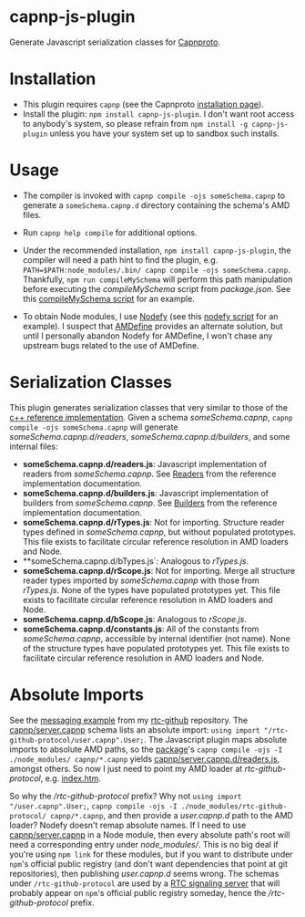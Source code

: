 capnp-js-plugin
===============

Generate Javascript serialization classes for [Capnproto](http://kentonv.github.io/capnproto/index.html).

# Installation
* This plugin requires `capnp` (see the Capnproto [installation page](http://kentonv.github.io/capnproto/install.html)).
* Install the plugin: `npm install capnp-js-plugin`.
  I don't want root access to anybody's system, so please refrain from `npm install -g capnp-js-plugin` unless you have your system set up to sandbox such installs.

# Usage
* The compiler is invoked with `capnp compile -ojs someSchema.capnp` to generate a `someSchema.capnp.d` directory containing the schema's AMD files.
* Run `capnp help compile` for additional options.
* Under the recommended installation, `npm install capnp-js-plugin`, the compiler will need a path hint to find the plugin, e.g. `PATH=$PATH:node_modules/.bin/ capnp compile -ojs someSchema.capnp`.
  Thankfully, `npm run compileMySchema` will perform this path manipulation before executing the *compileMySchema* script from *package.json*.
  See this [compileMySchema script](https://github.com/popham/rtc-github-protocol/blob/master/package.json#L7) for an example.

* To obtain Node modules, I use [Nodefy](https://github.com/millermedeiros/nodefy) (see this [nodefy script](https://github.com/popham/rtc-github-protocol/blob/master/package.json#L8) for an example).
  I suspect that [AMDefine](https://github.com/jrburke/amdefine) provides an alternate solution, but until I personally abandon Nodefy for AMDefine, I won't chase any upstream bugs related to the use of AMDefine.

# Serialization Classes
This plugin generates serialization classes that very similar to those of the [c++ reference implementation](http://kentonv.github.io/capnproto/cxx.html#types).
Given a schema *someSchema.capnp*, `capnp compile -ojs someSchema.capnp` will generate *someSchema.capnp.d/readers*, *someSchema.capnp.d/builders*, and some internal files:
* **someSchema.capnp.d/readers.js**:
  Javascript implementation of readers from *someSchema.capnp*.
  See [Readers](http://kentonv.github.io/capnproto/cxx.html#structs) from the reference implementation documentation.
* **someSchema.capnp.d/builders.js**:
  Javascript implementation of builders from *someSchema.capnp*.
  See [Builders](http://kentonv.github.io/capnproto/cxx.html#structs) from the reference implementation documentation.
* **someSchema.capnp.d/rTypes.js**:
  Not for importing.
  Structure reader types defined in *someSchema.capnp*, but without populated prototypes.
  This file exists to facilitate circular reference resolution in AMD loaders and Node.
* **someSchema.capnp.d/bTypes.js`: Analogous to *rTypes.js*.
* **someSchema.capnp.d/rScope.js**:
  Not for importing.
  Merge all structure reader types imported by *someSchema.capnp* with those from *rTypes.js*.
  None of the types have populated prototypes yet.
  This file exists to facilitate circular reference resolution in AMD loaders and Node.
* **someSchema.capnp.d/bScope.js**: Analogous to *rScope.js*.
* **someSchema.capnp.d/constants.js**:
  All of the constants from *someSchema.capnp*, accessible by internal identifier (not name).
  None of the structure types have populated prototypes yet.
  This file exists to facilitate circular reference resolution in AMD loaders and Node.

# Absolute Imports
See the [messaging example](https://github.com/popham/rtc-github/tree/gh-pages/example/messages/) from my [rtc-github](https://github.com/popham/rtc-github/) repository.
The [capnp/server.capnp](https://github.com/popham/rtc-github/blob/gh-pages/example/messages/capnp/server.capnp) schema lists an absolute import: `using import "/rtc-github-protocol/user.capnp".User;`.
The Javascript plugin maps absolute imports to absolute AMD paths, so the [package](https://github.com/popham/rtc-github/blob/gh-pages/example/messages/package.json)'s `capnp compile -ojs -I ./node_modules/ capnp/*.capnp` yields [capnp/server.capnp.d/readers.js](https://github.com/popham/rtc-github/blob/gh-pages/example/messages/capnp/server.capnp.d/readers.js#L1), amongst others.
So now I just need to point my AMD loader at *rtc-github-protocol*, e.g. [index.htm](https://github.com/popham/rtc-github/blob/gh-pages/example/messages/index.htm#L17).

So why the */rtc-github-protocol* prefix?
Why not `using import "/user.capnp".User;`, `capnp compile -ojs -I ./node_modules/rtc-github-protocol/ capnp/*.capnp`, and then provide a *user.capnp.d* path to the AMD loader?
Nodefy doesn't remap absolute names.
If I need to use [capnp/server.capnp](https://github.com/popham/rtc-github/blob/gh-pages/example/messages/capnp/server.capnp) in a Node module, then every absolute path's root will need a corresponding entry under *node_modules/*.
This is no big deal if you're using `npm link` for these modules, but if you want to distribute under `npm`'s official public registry (and don't want dependencies that point at git repositories), then publishing *user.capnp.d* seems wrong.
The schemas under `/rtc-github-protocol` are used by a [RTC signaling server](https://github.com/popham/rtc-github/blob/master/lib/server.js) that will probably appear on `npm`'s official public registry someday, hence the */rtc-github-protocol* prefix.
